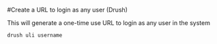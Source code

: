 #Create a URL to login as any user (Drush)

This will generate a one-time use URL to login as any user in the system


```bash
drush uli username
```
